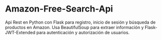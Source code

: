 # Amazon-Free-Search-Api
Api Rest en Python con Flask para registro, inicio de sesión y búsqueda de productos en Amazon. Usa BeautifulSoup para extraer información y Flask-JWT-Extended para autenticación y autorización de usuarios.
